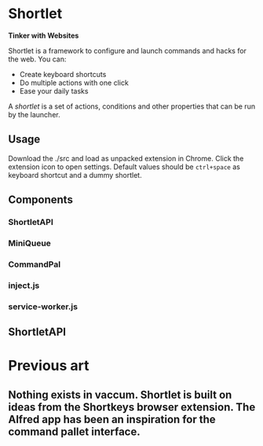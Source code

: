 # Shortlet

**Tinker with Websites**

Shortlet is a framework to configure and launch commands and hacks for the web. You can:

- Create keyboard shortcuts
- Do multiple actions with one click
- Ease your daily tasks

A _shortlet_ is a set of actions, conditions and other properties that can be run by the launcher.

## Usage

Download the ./src and load as unpacked extension in Chrome.
Click the extension icon to open settings. Default values should be `ctrl+space` as keyboard shortcut and a dummy shortlet.

## Components

### ShortletAPI

### MiniQueue

### CommandPal

### inject.js

### service-worker.js

## ShortletAPI

# Previous art
Nothing exists in vaccum. Shortlet is built on ideas from the Shortkeys browser extension. The Alfred app has been an inspiration for the command pallet interface. 
- 